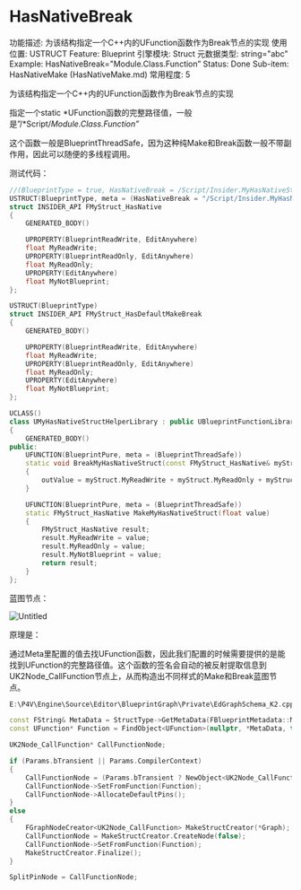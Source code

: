 # HasNativeBreak

功能描述: 为该结构指定一个C++内的UFunction函数作为Break节点的实现
使用位置: USTRUCT
Feature: Blueprint
引擎模块: Struct
元数据类型: string="abc"
Example: HasNativeBreak="Module.Class.Function”
Status: Done
Sub-item: HasNativeMake (HasNativeMake.md)
常用程度: 5

为该结构指定一个C++内的UFunction函数作为Break节点的实现

指定一个static *UFunction函数的完整路径值，一般是”/*Script/*Module.Class.Function”*

这个函数一般是BlueprintThreadSafe，因为这种纯Make和Break函数一般不带副作用，因此可以随便的多线程调用。

测试代码：

```cpp
//(BlueprintType = true, HasNativeBreak = /Script/Insider.MyHasNativeStructHelperLibrary.BreakMyHasNativeStruct, HasNativeMake = /Script/Insider.MyHasNativeStructHelperLibrary.MakeMyHasNativeStruct, ModuleRelativePath = Struct/MyStruct_NativeMakeBreak.h)
USTRUCT(BlueprintType, meta = (HasNativeBreak = "/Script/Insider.MyHasNativeStructHelperLibrary.BreakMyHasNativeStruct", HasNativeMake = "/Script/Insider.MyHasNativeStructHelperLibrary.MakeMyHasNativeStruct"))
struct INSIDER_API FMyStruct_HasNative
{
	GENERATED_BODY()

	UPROPERTY(BlueprintReadWrite, EditAnywhere)
	float MyReadWrite;
	UPROPERTY(BlueprintReadOnly, EditAnywhere)
	float MyReadOnly;
	UPROPERTY(EditAnywhere)
	float MyNotBlueprint;
};

USTRUCT(BlueprintType)
struct INSIDER_API FMyStruct_HasDefaultMakeBreak
{
	GENERATED_BODY()

	UPROPERTY(BlueprintReadWrite, EditAnywhere)
	float MyReadWrite;
	UPROPERTY(BlueprintReadOnly, EditAnywhere)
	float MyReadOnly;
	UPROPERTY(EditAnywhere)
	float MyNotBlueprint;
};

UCLASS()
class UMyHasNativeStructHelperLibrary : public UBlueprintFunctionLibrary
{
	GENERATED_BODY()
public:
	UFUNCTION(BlueprintPure, meta = (BlueprintThreadSafe))
	static void BreakMyHasNativeStruct(const FMyStruct_HasNative& myStruct, float& outValue)
	{
		outValue = myStruct.MyReadWrite + myStruct.MyReadOnly + myStruct.MyNotBlueprint;
	}

	UFUNCTION(BlueprintPure, meta = (BlueprintThreadSafe))
	static FMyStruct_HasNative MakeMyHasNativeStruct(float value)
	{
		FMyStruct_HasNative result;
		result.MyReadWrite = value;
		result.MyReadOnly = value;
		result.MyNotBlueprint = value;
		return result;
	}
};
```

蓝图节点：

![Untitled](HasNativeBreak/Untitled.png)

原理是：

通过Meta里配置的值去找UFunction函数，因此我们配置的时候需要提供的是能找到UFunction的完整路径值。这个函数的签名会自动的被反射提取信息到UK2Node_CallFunction节点上，从而构造出不同样式的Make和Break蓝图节点。

```cpp
E:\P4V\Engine\Source\Editor\BlueprintGraph\Private\EdGraphSchema_K2.cpp

const FString& MetaData = StructType->GetMetaData(FBlueprintMetadata::MD_NativeMakeFunction);
const UFunction* Function = FindObject<UFunction>(nullptr, *MetaData, true);

UK2Node_CallFunction* CallFunctionNode;

if (Params.bTransient || Params.CompilerContext)
{
	CallFunctionNode = (Params.bTransient ? NewObject<UK2Node_CallFunction>(Graph) : Params.CompilerContext->SpawnIntermediateNode<UK2Node_CallFunction>(GraphNode, Params.SourceGraph));
	CallFunctionNode->SetFromFunction(Function);
	CallFunctionNode->AllocateDefaultPins();
}
else
{
	FGraphNodeCreator<UK2Node_CallFunction> MakeStructCreator(*Graph);
	CallFunctionNode = MakeStructCreator.CreateNode(false);
	CallFunctionNode->SetFromFunction(Function);
	MakeStructCreator.Finalize();
}

SplitPinNode = CallFunctionNode;
```